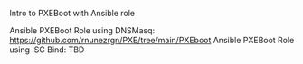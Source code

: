 Intro to PXEBoot with Ansible role

  Ansible PXEBoot Role using DNSMasq: https://github.com/rnunezrgn/PXE/tree/main/PXEboot
  Ansible PXEBoot Role using ISC Bind: TBD
